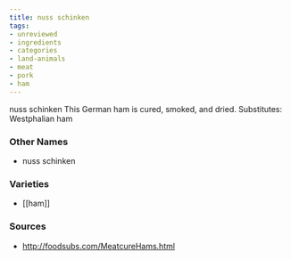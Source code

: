 ```yaml
---
title: nuss schinken
tags:
- unreviewed
- ingredients
- categories
- land-animals
- meat
- pork
- ham
---
```

nuss schinken This German ham is cured, smoked, and dried. Substitutes: Westphalian ham

### Other Names

* nuss schinken

### Varieties

* [[ham]]

### Sources
* http://foodsubs.com/MeatcureHams.html
